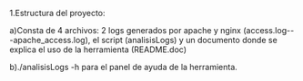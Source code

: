 1.Estructura del proyecto:

a)Consta de 4 archivos: 2 logs generados por apache y nginx (access.log---apache_access.log), el script (analisisLogs) y un documento donde se explica el uso de la herramienta (README.doc)

b)./analisisLogs -h para el panel de ayuda de la herramienta.
